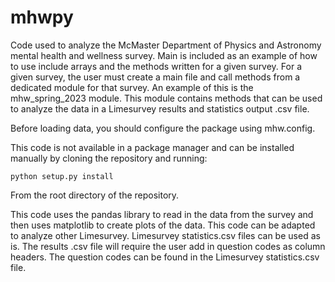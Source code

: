 # mhwpy
Code used to analyze the McMaster Department of Physics and Astronomy mental health and wellness survey.
Main is included as an example of how to use include arrays and the methods written for a given survey.
For a given survey, the user must create a main file and call methods from a dedicated module for that survey. 
An example of this is the mhw_spring_2023 module. This module contains methods that can be used to analyze the data
in a Limesurvey results and statistics output .csv file.

Before loading data, you should configure the package using mhw.config.

This code is not available in a package manager and can be installed manually by cloning the repository and running:

```python setup.py install```

From the root directory of the repository.

This code uses the pandas library to read in the data from the survey and then uses matplotlib to create plots of the
data. This code can be adapted to analyze other Limesurvey. Limesurvey statistics.csv files can
be used as is. The results .csv file will require the user add in question codes as column
headers. The question codes can be found in the Limesurvey statistics.csv file.
